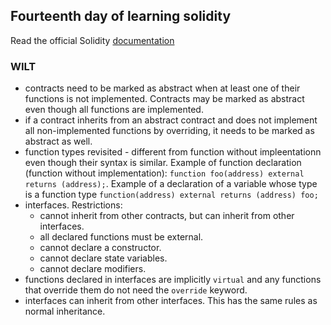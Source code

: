 ## Fourteenth day of learning solidity

Read the official Solidity [documentation](https://docs.soliditylang.org/en/v0.8.9/)

### WILT

- contracts need to be marked as abstract when at least one of their functions is not implemented. Contracts may be marked as abstract even though all functions are implemented.
- if a contract inherits from an abstract contract and does not implement all non-implemented functions by overriding, it needs to be marked as abstract as well.
- function types revisited - different from function without impleentationn even though their syntax is similar. Example of function declaration (function without implementation): `function foo(address) external returns (address);`. Example of a declaration of a variable whose type is a function type `function(address) external returns (address) foo;`
- interfaces. Restrictions:
  - cannot inherit from other contracts, but can inherit from other interfaces.
  - all declared functions must be external.
  - cannot declare a constructor.
  - cannot declare state variables.
  - cannot declare modifiers.
- functions declared in interfaces are implicitly `virtual` and any functions that override them do not need the `override` keyword.
- interfaces can inherit from other interfaces. This has the same rules as normal inheritance.

